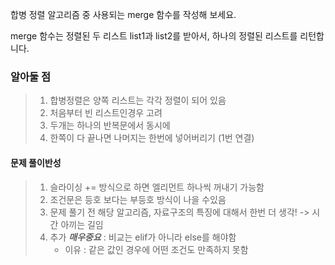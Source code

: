 합병 정렬 알고리즘 중 사용되는 merge 함수를 작성해 보세요.

merge 함수는 정렬된 두 리스트 list1과 list2를 받아서, 하나의 정렬된 리스트를 리턴합니다.


### 알아둘 점
> 1. 합병정렬은 양쪽 리스트는 각각 정렬이 되어 있음
> 2. 처음부터 빈 리스트인경우 고려
> 3. 두개는 하나의 반복문에서 동시에
> 4. 한쪽이 다 끝나면 나머지는 한번에 넣어버리기 (1번 연결)


#### 문제 풀이반성
> 1. 슬라이싱 += 방식으로 하면 엘리먼트 하나씩 꺼내기 가능함
> 2. 조건문은 등호 보다는 부등호 방식이 나을 수있음
> 3. 문제 풀기 전 해당 알고리즘, 자료구조의 특징에 대해서 한번 더 생각! -> 시간 아끼는 길임 
> 4. 추가 ***매우중요*** : 비교는 elif가 아니라 else를 해야함
>    - 이유 : 같은 값인 경우에 어떤 조건도 만족하지 못함